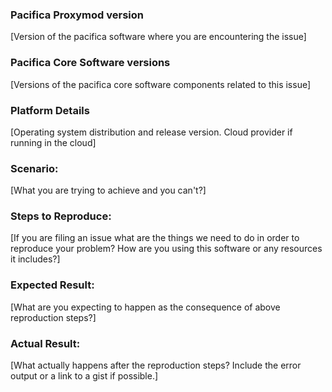 ### Pacifica Proxymod version
[Version of the pacifica software where you are encountering the issue]

### Pacifica Core Software versions
[Versions of the pacifica core software components related to this issue]

### Platform Details
[Operating system distribution and release version. Cloud provider if running in the cloud]

### Scenario:
[What you are trying to achieve and you can't?]

### Steps to Reproduce:
[If you are filing an issue what are the things we need to do in order to reproduce your problem? How are you using this software or any resources it includes?]

### Expected Result:
[What are you expecting to happen as the consequence of above reproduction steps?]

### Actual Result:
[What actually happens after the reproduction steps? Include the error output or a link to a gist if possible.]
